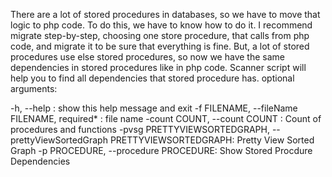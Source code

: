 
There are a lot of stored procedures in databases, so we have to move that logic to php code. To do this, we have to know how to do it. I recommend migrate step-by-step, choosing one store procedure, that calls from php code, and migrate it to be sure that everything is fine. But, a lot of stored procedures use else stored procedures, so now we have the same dependencies in stored procedures like in php code. Scanner script will help you to find all dependencies that stored procedure has.
optional arguments:

  -h, --help        :    show this help message and exit
  -f FILENAME, --fileName FILENAME, required* : file name
  -count COUNT, --count COUNT :   Count of procedures and functions
  -pvsg PRETTYVIEWSORTEDGRAPH, --prettyViewSortedGraph PRETTYVIEWSORTEDGRAPH:  Pretty View Sorted Graph
  -p PROCEDURE, --procedure PROCEDURE:  Show Stored Procdure Dependencies
